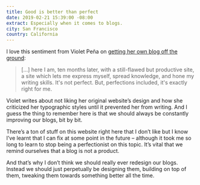 ```yaml
---
title: Good is better than perfect
date: 2019-02-21 15:39:00 -08:00
extract: Especially when it comes to blogs.
city: San Francisco
country: California
---
```


I love this sentiment from Violet Peña on [getting her own blog off the ground](https://vgpena.github.io/good-is-better-than-perfect/):

> [...] here I am, ten months later, with a still-flawed but productive site, a site which lets me express myself, spread knowledge, and hone my writing skills. It's not perfect. But, perfections included, it's exactly right for me.

Violet writes about not liking her original website’s design and how she criticized her typographic styles until it prevented her from writing. And I guess the thing to remember here is that we should always be constantly improving our blogs, bit by bit.

There’s a ton of stuff on this website right here that I don’t like but I know I’ve learnt that I can fix at some point in the future – although it took me so long to learn to stop being a perfectionist on this topic. It’s vital that we remind ourselves that a blog is not a product.

And that’s why I don’t think we should really ever redesign our blogs. Instead we should just perpetually be designing them, building on top of them, tweaking them towards something better all the time.
